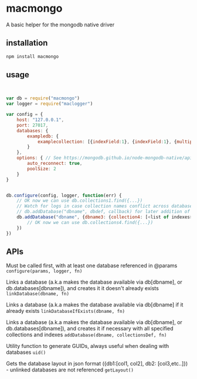 macmongo
===========

A basic helper for the mongodb native driver

## installation

```js
npm install macmongo
```

## usage

```js


var db = require("macmongo")
var logger = require("maclogger")

var config = {
	host: "127.0.0.1",
	port: 27017,
	databases: {
		exampledb: {
			examplecollection: [{indexField:1}, {indexField:1}, {multipleFields1: 1, multipleFields2: -1}]
		}
	},
	options: { // See https://mongodb.github.io/node-mongodb-native/api-generated/server.html?highlight=server for options
		auto_reconnect: true,
		poolSize: 2
	}
}


db.configure(config, logger, function(err) {
	// OK now we can use db.collections1.find({...})
	// Watch for logs in case collection names conflict across databases
	// db.addDatabase("dbname", dbdef, callback) for later addition of another database reference, for example:
	db.addDatabase("dbname", {dbname3: {collection4: [<list of indexes>]}}, function(err) {
		// OK now we can use db.collections4.find({...})
	})
})

```

## APIs

Must be called first, with at least one database referenced in @params
`configure(params, logger, fn)`

Links a database (a.k.a makes the database available via db[dbname], or db.databases[dbname]), and creates it it doesn't already exists
`linkDatabase(dbname, fn)`

Links a database (a.k.a makes the database available via db[dbname] if it already exists
`linkDatabaseIfExists(dbname, fn)`

Links a database (a.k.a makes the database available via db[dbname], or db.databases[dbname]), and creates it if necessary with all specified collections and indexes
`addDatabase(dbname, collectionsDef, fn)`

Utility function to generate GUIDs, always useful when dealing with databases
`uid()`

Gets the database layout in json format ({db1:[col1, col2], db2: [col3,etc..]}) -  unlinked databases are not referenced
`getLayout()`
